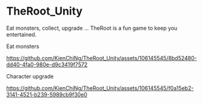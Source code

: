 # TheRoot_Unity
Eat monsters, collect, upgrade ... TheRoot is a fun game to keep you entertained.

Eat monsters

https://github.com/KienChiNg/TheRoot_Unity/assets/106145545/8bd52480-dd40-4fa0-980e-d9c3419f7572

Character upgrade

https://github.com/KienChiNg/TheRoot_Unity/assets/106145545/f0a15eb2-3141-4521-b239-5989cb9f30e0





